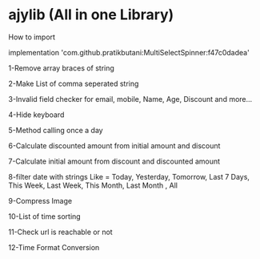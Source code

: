 # ajylib (All in one Library)

How to import 

implementation 'com.github.pratikbutani:MultiSelectSpinner:f47c0dadea'



1-Remove array braces of string

2-Make List of comma seperated string

3-Invalid field checker for email, mobile, Name, Age, Discount and more...

4-Hide keyboard

5-Method calling once a day

6-Calculate discounted amount from initial amount and discount

7-Calculate initial amount from discount and discounted amount

8-filter date with strings Like = Today, Yesterday, Tomorrow, Last 7 Days, This Week, Last Week, This Month, Last Month , All

9-Compress Image

10-List of time sorting

11-Check url is reachable or not

12-Time Format Conversion
